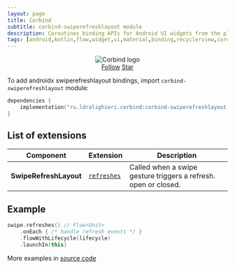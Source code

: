 ```yaml
---
layout: page
title: Corbind
subtitle: corbind-swiperefreshlayout module
description: Coroutines binding APIs for Android UI widgets from the platform and support libraries. Androidx swiperefreshlayout bindings.
tags: [android,kotlin,flow,widget,ui,material,binding,recyclerview,coroutines,kotlin-extensions,kotlin-library,android-library,fragment,viewpager,activity,drawerlayout,appcompat,kotlin-coroutines,swiperefreshlayout,android-ui-widgets]
---
```


<div style="text-align: center">
    <img src="https://ldralighieri.github.io/Corbind/img/corbind.svg" alt="Corbind logo"/>
</div>

<script async defer src="https://buttons.github.io/buttons.js"></script>
<div style="text-align: center">
  <a class="github-button" href="https://github.com/LDRAlighieri" data-size="large" aria-label="Follow @LDRAlighieri on GitHub">Follow</a>
  <a class="github-button" href="https://github.com/LDRAlighieri/Corbind" data-icon="octicon-star" data-size="large" aria-label="Star LDRAlighieri/Corbind on GitHub">Star</a>
</div>

To add androidx swiperefreshlayout bindings, import `corbind-swiperefreshlayout` module:

```kotlin
dependencies {
    implementation("ru.ldralighieri.corbind:corbind-swiperefreshlayout:1.10.0")
}
```

## List of extensions

Component | Extension | Description
--|---|--
**SwipeRefreshLayout** | [`refreshes`][SwipeRefreshLayout_refreshes] | Called when a swipe gesture triggers a refresh. open or closed.


## Example

```kotlin
swipe.refreshes() // Flow<Unit>
    .onEach { /* handle refresh events */ }
    .flowWithLifecycle(lifecycle)
    .launchIn(this)
```

More examples in [source code][source]

[source]: https://github.com/LDRAlighieri/Corbind/tree/master/corbind-swiperefreshlayout

[SwipeRefreshLayout_refreshes]: https://github.com/LDRAlighieri/Corbind/blob/master/corbind-swiperefreshlayout/src/main/kotlin/ru/ldralighieri/corbind/swiperefreshlayout/SwipeRefreshLayoutRefreshes.kt
